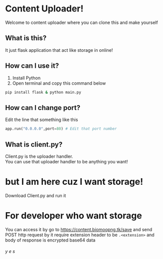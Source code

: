 # Content Uploader!
Welcome to content uploader where you can clone this and make yourself
## What is this?
It just flask application that act like storage in online!
## How can I use it?
1. Install Python
2. Open terminal and copy this command below
```bash
pip install flask & python main.py
```
## How can I change port?
Edit the line that something like this
```py
app.run("0.0.0.0",port=80) # Edit that port number
```
## What is client.py?
Client.py is the uploader handler.<br>You can use that uploader handler to be anything you want!
# but I am here cuz I want storage!
Download Client.py and run it
# For developer who want storage
You can access it by go to https://content.biomoopng.tk/save and send POST http request by it require extension header to be `.<extension>` and body of response is encrypted base64 data
###### y e s